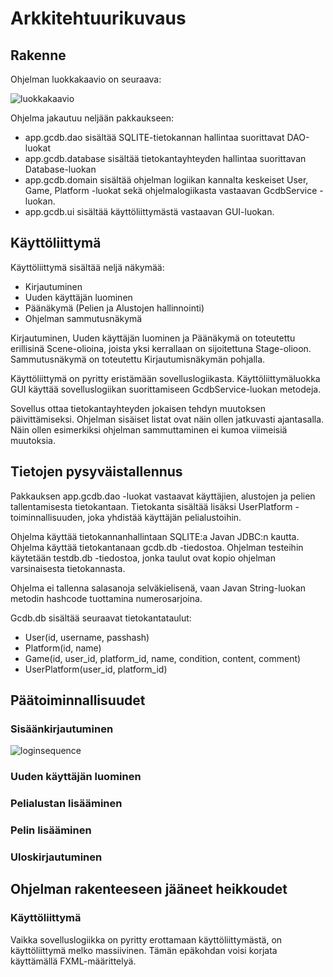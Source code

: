 # Arkkitehtuurikuvaus

## Rakenne

Ohjelman luokkakaavio on seuraava:

![luokkakaavio](https://github.com/sokkanen/ot-harjoitustyo/blob/master/dokumentointi/kuvat/arkkitehtuuri.jpg)

Ohjelma jakautuu neljään pakkaukseen:
* app.gcdb.dao sisältää SQLITE-tietokannan hallintaa suorittavat DAO-luokat
* app.gcdb.database sisältää tietokantayhteyden hallintaa suorittavan Database-luokan
* app.gcdb.domain sisältää ohjelman logiikan kannalta keskeiset User, Game, Platform -luokat 
sekä ohjelmalogiikasta vastaavan GcdbService -luokan.
* app.gcdb.ui sisältää käyttöliittymästä vastaavan GUI-luokan.

## Käyttöliittymä

Käyttöliittymä sisältää neljä näkymää:
* Kirjautuminen
* Uuden käyttäjän luominen
* Päänäkymä (Pelien ja Alustojen hallinnointi)
* Ohjelman sammutusnäkymä

Kirjautuminen, Uuden käyttäjän luominen ja Päänäkymä on toteutettu erillisinä Scene-olioina, joista yksi
kerrallaan on sijoitettuna Stage-olioon. Sammutusnäkymä on toteutettu Kirjautumisnäkymän pohjalla.

Käyttöliittymä on pyritty eristämään sovelluslogiikasta. Käyttöliittymäluokka GUI käyttää sovelluslogiikan
suorittamiseen GcdbService-luokan metodeja.

Sovellus ottaa tietokantayhteyden jokaisen tehdyn muutoksen päivittämiseksi. Ohjelman sisäiset listat ovat
näin ollen jatkuvasti ajantasalla. Näin ollen esimerkiksi ohjelman sammuttaminen ei kumoa viimeisiä muutoksia.

## Tietojen pysyväistallennus

Pakkauksen app.gcdb.dao -luokat vastaavat käyttäjien, alustojen ja pelien tallentamisesta tietokantaan. 
Tietokanta sisältää lisäksi UserPlatform -toiminnallisuuden, joka yhdistää käyttäjän pelialustoihin.

Ohjelma käyttää tietokannanhallintaan SQLITE:a Javan JDBC:n kautta. Ohjelma käyttää tietokantanaan 
gcdb.db -tiedostoa. Ohjelman testeihin käytetään testdb.db -tiedostoa, jonka taulut ovat kopio ohjelman
varsinaisesta tietokannasta.

Ohjelma ei tallenna salasanoja selväkielisenä, vaan Javan String-luokan metodin hashcode tuottamina numerosarjoina.

Gcdb.db sisältää seuraavat tietokantataulut: 
* User(id, username, passhash)
* Platform(id, name)
* Game(id, user_id, platform_id, name, condition, content, comment)
* UserPlatform(user_id, platform_id)

## Päätoiminnallisuudet

### Sisäänkirjautuminen

![loginsequence](https://github.com/sokkanen/ot-harjoitustyo/blob/master/dokumentointi/kuvat/loginsequence.jpg)

### Uuden käyttäjän luominen

### Pelialustan lisääminen

### Pelin lisääminen

### Uloskirjautuminen

## Ohjelman rakenteeseen jääneet heikkoudet
### Käyttöliittymä

Vaikka sovelluslogiikka on pyritty erottamaan käyttöliittymästä, on käyttöliittymä melko massiivinen. 
Tämän epäkohdan voisi korjata käyttämällä FXML-määrittelyä.
